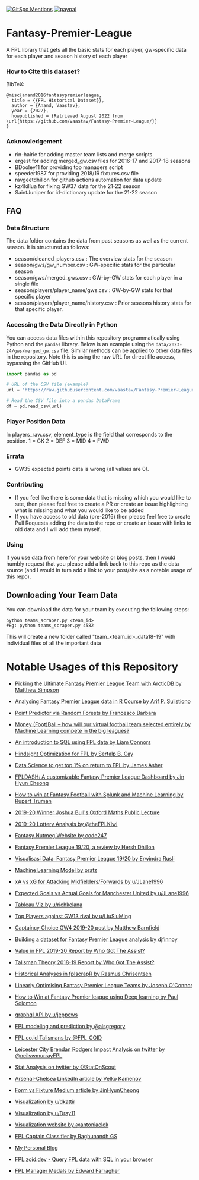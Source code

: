 [![GitSpo Mentions](https://gitspo.com/badges/mentions/vaastav/Fantasy-Premier-League?style=flat-square)](https://gitspo.com/mentions/vaastav/Fantasy-Premier-League)
[![paypal](https://www.paypalobjects.com/en_US/i/btn/btn_donateCC_LG.gif)](https://www.paypal.com/donate?hosted_button_id=RQ2V64LXSKPV4)

Fantasy-Premier-League
======================

A FPL library that gets all the basic stats for each player, gw-specific data for each player and season history of each player

### How to CIte this dataset?

BibTeX:

```
@misc{anand2016fantasypremierleague,
  title = {{FPL Historical Dataset}},
  author = {Anand, Vaastav},
  year = {2022},
  howpublished = {Retrieved August 2022 from \url{https://github.com/vaastav/Fantasy-Premier-League/}}
}
```


### Acknowledgement

+ rin-hairie for adding master team lists and merge scripts
+ ergest for adding merged_gw.csv files for 2016-17 and 2017-18 seasons
+ BDooley11 for providing top managers script
+ speeder1987 for providing 2018/19 fixtures.csv file
+ ravgeetdhillon for github actions automation for data update
+ kz4killua for fixing GW37 data for the 21-22 season
+ SaintJuniper for id-dictionary update for the 21-22 season

## FAQ

### Data Structure

The data folder contains the data from past seasons as well as the current season. It is structured as follows:

+ season/cleaned_players.csv : The overview stats for the season
+ season/gws/gw_number.csv : GW-specific stats for the particular season
+ season/gws/merged_gws.csv : GW-by-GW stats for each player in a single file
+ season/players/player_name/gws.csv : GW-by-GW stats for that specific player
+ season/players/player_name/history.csv : Prior seasons history stats for that specific player.

### Accessing the Data Directly in Python

You can access data files within this repository programmatically using Python and the `pandas` library. Below is an example using the `data/2023-24/gws/merged_gw.csv` file. Similar methods can be applied to other data files in the repository. Note this is using the raw URL for direct file access, bypassing the GitHub UI.

```python
import pandas as pd

# URL of the CSV file (example)
url = "https://raw.githubusercontent.com/vaastav/Fantasy-Premier-League/master/data/2023-24/gws/merged_gw.csv"

# Read the CSV file into a pandas DataFrame
df = pd.read_csv(url)
```

### Player Position Data

In players_raw.csv, element_type is the field that corresponds to the position.
1 = GK
2 = DEF
3 = MID
4 = FWD

### Errata

+ GW35 expected points data is wrong (all values are 0).

### Contributing

+ If you feel like there is some data that is missing which you would like to see, then please feel free to create a PR or create an issue highlighting what is missing and what you would like to be added
+ If you have access to old data (pre-2016) then please feel free to create Pull Requests adding the data to the repo or create an issue with links to old data and I will add them myself.

### Using

If you use data from here for your website or blog posts, then I would humbly request that you please add a link back to this repo as the data source (and I would in turn add a link to your post/site as a notable usage of this repo).

## Downloading Your Team Data

You can download the data for your team by executing the following steps:

```
python teams_scraper.py <team_id>
#Eg: python teams_scraper.py 4582
```

This will create a new folder called "team_<team_id>_data18-19" with individual files of all the important data

# Notable Usages of this Repository

+ [Picking the Ultimate Fantasy Premier League Team with ArcticDB by Matthew Simpson](https://medium.com/arcticdb/picking-the-ultimate-fantasy-premier-league-team-with-arcticdb-4ae31ff5d817)

+ [Analysing Fantasy Premier League data in R Course by Arif P. Sulistiono](https://github.com/arifpras/BelutListrik)

+ [Point Predictor via Random Forests by Francesco Barbara](https://github.com/francescobarbara/FPL-point-predictor-via-random-forests)

+ [Money (Foot)Ball – how will our virtual football team selected entirely by Machine Learning compete in the big leagues?](https://www.dtsquared.co.uk/money-football-how-will-our-virtual-football-team-selected-entirely-by-machine-learning-compete-in-the-big-leagues/)

+ [An introduction to SQL using FPL data by Liam Connors](https://towardsdatascience.com/an-introduction-to-sql-using-fpl-data-8314ec982308)

+ [Hindsight Optimization for FPL by Sertalp B. Cay](https://alpscode.com/blog/hindsight-optimization/)

+ [Data Science to get top 1% on return to FPL by James Asher](https://medium.com/the-sports-scientist/how-i-used-data-science-to-get-into-the-top-1-on-the-return-to-fantasy-premier-league-98829d4f65e5)

+ [FPLDASH: A customizable Fantasy Premier League Dashboard by Jin Hyun Cheong](http://www.fpldash.com)

+ [How to win at Fantasy Football with Splunk and Machine Learning by Rupert Truman](https://www.splunk.com/en_us/blog/machine-learning/how-to-win-at-fantasy-football-with-splunk-and-machine-learning-part-1.html)

+ [2019-20 Winner Joshua Bull's Oxford Maths Public Lecture](https://www.youtube.com/watch?v=LzEuweGrHvc)

+ [2019-20 Lottery Analysis by @theFPLKiwi](https://twitter.com/theFPLkiwi/status/1297619700206239746?s=20)

+ [Fantasy Nutmeg Website by code247](https://www.fantasynutmeg.com/history)

+ [Fantasy Premier League 19/20, a review by Hersh Dhillon](https://medium.com/@2017csb1079/fantasy-premier-league-19-20-a-review-part-1-basics-167e610e229)

+ [Visualisasi Data: Fantasy Premier League 19/20 by Erwindra Rusli](https://medium.com/@erwindrarusli/visualisasi-data-fantasy-premier-league-19-20-a80aaf097a21)

+ [Machine Learning Model by pratz](https://keytodatascience.com/fpl-machine-learning/)

+ [xA vs xG for Attacking Midfielders/Forwards by u/JLane1996](https://www.reddit.com/r/FantasyPL/comments/erfdy1/a_plot_of_xg_vs_xa_for_for_attacking_midsforwards/)

+ [Expected Goals vs Actual Goals for Manchester United by u/JLane1996](https://www.reddit.com/r/reddevils/comments/ecbn9j/corrected_plot_of_goals_vs_expected_goals_this/fba8vs3/)

+ [Tableau Viz by u/richkelana](https://www.reddit.com/r/tableau/comments/e2j0uq/my_first_tableu_viz_fpl/)

+ [Top Players against GW13 rival by u/LiuSiuMing](https://www.reddit.com/r/FantasyPL/comments/dz04hf/top_players_against_gw13_rival/)

+ [Captaincy Choice GW4 2019-20 post by Matthew Barnfield](https://mbarnfield.github.io/fpl.html)

+ [Building a dataset for Fantasy Premier League analysis by djfinnoy](http://www.didjfin.no/blog/fpl/fantasy-premier-league-data/)

+ [Value in FPL 2019-20 Report by Who Got The Assist?](https://whogottheassist.com/value-in-fpl-2019-20-report/)

+ [Talisman Theory 2018-19 Report by Who Got The Assist?](https://whogottheassist.com/talisman-theory-part-one-2018-19-report/)

+ [Historical Analyses in fplscrapR by Rasmus Chrisentsen](https://twitter.com/fplscrapR)

+ [Linearly Optimising Fantasy Premier League Teams by Joseph O'Connor](https://medium.com/@joseph.m.oconnor.88/linearly-optimising-fantasy-premier-league-teams-3b76e9694877)

+ [How to Win at Fantasy Premier league using Deep learning by Paul Solomon](https://medium.com/@sol.paul/how-to-win-at-fantasy-premier-league-using-data-part-1-forecasting-with-deep-learning-bf121f38643a)

+ [graphql API by u/jeppews](https://api.better-fpl.com/graphql)

+ [FPL modeling and prediction by @alsgregory](https://github.com/alsgregory/Fantasy-Football)

+ [FPL.co.id Talismans by @FPL_COID](http://fpl.co.id/tools/talismans/)

+ [Leicester City Brendan Rodgers Impact Analysis on twitter by @neilswmurrayFPL](https://twitter.com/neilswmurrayFPL/status/1147407501736009728)

+ [Stat Analysis on twitter by @StatOnScout](https://twitter.com/StatOnScout)

+ [Arsenal-Chelsea LinkedIn article by Velko Kamenov](https://www.linkedin.com/pulse/whoever-wins-2019-uefa-europe-league-final-still-ends-velko-kamenov/)

+ [Form vs Fixture Medium article by JinHyunCheong](https://towardsdatascience.com/mythbusting-fantasy-premier-league-form-over-fixtures-eecf9022e834)

+ [Visualization by u/dkattir](https://www.reddit.com/r/dataisbeautiful/comments/9zlx14/points_per_game_vs_predictability_after_12_weeks/)

+ [Visualization by u/Dray11](https://www.reddit.com/r/FantasyPL/comments/9bjwra/created_a_very_crude_and_basic_comparison_chart/)

+ [Visualization website by @antoniaelek](http://fantasy.elek.hr/)

+ [FPL Captain Classifier by Raghunandh GS](https://medium.com/datacomics/building-an-fpl-captain-classifier-cf4ee343ebcc)

+ [My Personal Blog](http://vaastavanand.com/blog/)

+ [FPL.zoid.dev - Query FPL data with SQL in your browser](https://fpl.zoid.dev)

+ [FPL Manager Medals by Edward Farragher]([https://fpl.zoid.dev](https://fpl-manager-medals.streamlit.app/Further_Information))
